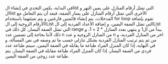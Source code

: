 في البداية، يكمن التحدي في إنشاء الlist التي تمثل أرقام المنازل على يمين النهر و الlist الأخرى التي تمثل أرقام المنازل على يسار الضفة، فبعد أن يتم التعامل مع المدخلات، يتم إنشاء قائمتين فارغتين و يتم تعبئتهما باستخدام for loop تقوم بإضافة 
االأرقام الزوجية إلى الList التي تمثل الضفة اليمين، و إضافة الأعداد الفردية إلى الList التي تمثل الضفة اليسار، كل ذلك في range يبدأ من ال1 و ينتهي بعدد المنازل * 2 + 1، و ذلك لأننا بحاجة إلى تضمين عدد n من المنازل الزوجية و عدد n
اخر من المنازل الفردية، و من ثم يتم ترتيب المنازل الفردية بشكل تنازلي حسب ما تم وصفه في نص المسألة، و في النهاية، إذا كان المنزل المراد طباعة ما يقابله في الضفة اليمين، سيتم طباعة عدد فردي من الصفة اليسار، إذا كان المنزل المراد طباعة مقابله
في الضفة اليسار، يتم طباعة عدد زوجي من الضفة اليمين.
